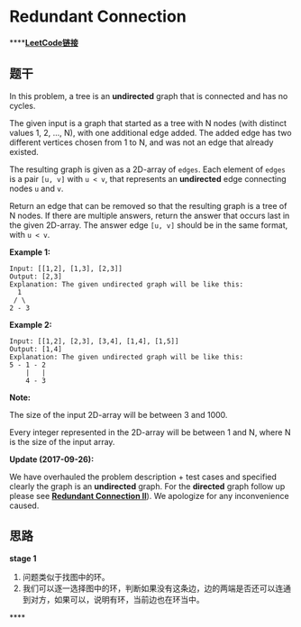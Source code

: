 # Redundant Connection

\*\*\*\*[**LeetCode链接**](https://leetcode.com/problems/redundant-connection/)

## 题干

In this problem, a tree is an **undirected** graph that is connected and has no cycles.

The given input is a graph that started as a tree with N nodes \(with distinct values 1, 2, ..., N\), with one additional edge added. The added edge has two different vertices chosen from 1 to N, and was not an edge that already existed.

The resulting graph is given as a 2D-array of `edges`. Each element of `edges` is a pair `[u, v]` with `u < v`, that represents an **undirected** edge connecting nodes `u` and `v`.

Return an edge that can be removed so that the resulting graph is a tree of N nodes. If there are multiple answers, return the answer that occurs last in the given 2D-array. The answer edge `[u, v]` should be in the same format, with `u < v`.

**Example 1:**

```text
Input: [[1,2], [1,3], [2,3]]
Output: [2,3]
Explanation: The given undirected graph will be like this:
  1
 / \
2 - 3
```

**Example 2:**

```text
Input: [[1,2], [2,3], [3,4], [1,4], [1,5]]
Output: [1,4]
Explanation: The given undirected graph will be like this:
5 - 1 - 2
    |   |
    4 - 3
```

**Note:**

The size of the input 2D-array will be between 3 and 1000.

Every integer represented in the 2D-array will be between 1 and N, where N is the size of the input array.

**Update \(2017-09-26\):**

We have overhauled the problem description + test cases and specified clearly the graph is an **undirected** graph. For the **directed** graph follow up please see [**Redundant Connection II**](https://leetcode.com/problems/redundant-connection-ii/description/)\). We apologize for any inconvenience caused.

## 思路

**stage 1** 

1. 问题类似于找图中的环。
2. 我们可以逐一选择图中的环，判断如果没有这条边，边的两端是否还可以连通到对方，如果可以，说明有环，当前边也在环当中。

\*\*\*\*

